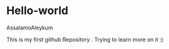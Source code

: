 # Hello-world

AssalamoAleykum 

This is my first github Repository .
Trying to learn more on it :) 
